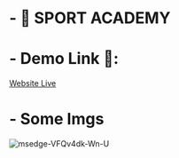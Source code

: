 # - 📌 SPORT ACADEMY

# - Demo Link 🎊:

<a href="https://sport-academy-two.vercel.app/" target="_blank" >Website Live</a>

# - Some Imgs

<img src='https://i.postimg.cc/bwZ2QdDT/SportImg.png' border='0' alt='msedge-VFQv4dk-Wn-U'/>
